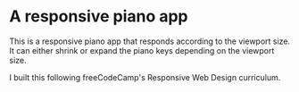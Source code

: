 # A responsive piano app

This is a responsive piano app that responds according to the viewport size. It can either shrink or expand the piano keys depending on the viewport size.

I built this following freeCodeCamp's Responsive Web Design curriculum.
